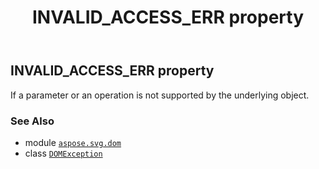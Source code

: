 ﻿---
title: INVALID_ACCESS_ERR property
second_title: Aspose.SVG for Python via .NET API References
description: 
type: docs
weight: 90
url: /python-net/aspose.svg.dom/domexception/invalid_access_err/
is_root: false
---

## INVALID_ACCESS_ERR property


If a parameter or an operation is not supported by the underlying object.

### See Also
* module [`aspose.svg.dom`](../../)
* class [`DOMException`](/svg/python-net/aspose.svg.dom/domexception)
